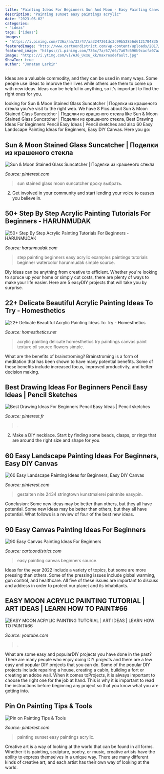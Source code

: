 ```yaml
---
title: "Painting Ideas For Beginners Sun And Moon - Easy Painting Canvas Beginners Source"
description: "Painting sunset easy paintings acrylic"
date: "2023-05-02"
categories:
- "ideas"
tags: ["ideas"]
images:
- "https://i.pinimg.com/736x/aa/32/47/aa3247261dc3c99b52856d6121704835.jpg"
featuredImage: "http://www.cartoondistrict.com/wp-content/uploads/2017/06/Easy-Canvas-Painting-Ideas-For-Beginners12-1.jpg"
featured_image: "https://i.pinimg.com/736x/7a/67/d6/7a67d696b9cacfa07aafc5c7504650d9--easy-acrylic-paintings-sunset-paintings.jpg"
image: "https://i.ytimg.com/vi/AJ6_Uxxu_kk/maxresdefault.jpg"
ShowToc: true
author: "Jonatan Larkin"
---
```



Ideas are a valuable commodity, and they can be used in many ways. Some people use ideas to improve their lives while others use them to come up with new ideas. Ideas can be helpful in anything, so it's important to find the right ones for you.

	

		
looking for Sun &amp; Moon Stained Glass Suncatcher | Поделки из крашеного стекла you've visit to the right web. We have 8 Pics about Sun &amp; Moon Stained Glass Suncatcher | Поделки из крашеного стекла like Sun &amp; Moon Stained Glass Suncatcher | Поделки из крашеного стекла, Best Drawing Ideas For Beginners Pencil Easy Ideas | Pencil sketches and also 60 Easy Landscape Painting Ideas for Beginners, Easy DIY Canvas. Here you go:
		
    
## Sun &amp; Moon Stained Glass Suncatcher | Поделки из крашеного стекла

<img loading=lazy src="https://i.pinimg.com/736x/aa/32/47/aa3247261dc3c99b52856d6121704835.jpg" onerror="this.onerror=null;this.src='https://tse3.mm.bing.net/th?id=OIP.AP5R-1N60HTsV2WvwqMvcwHaHo&amp;pid=15.1';" alt="Sun &amp; Moon Stained Glass Suncatcher | Поделки из крашеного стекла">

_Source: pinterest.com_

>sun stained glass moon suncatcher доску выбрать. 

	

2. Get involved in your community and start lending your voice to causes you believe in.

    
## 50+ Step By Step Acrylic Painting Tutorials For Beginners - HARUNMUDAK

<img loading=lazy src="https://www.harunmudak.com/wp-content/uploads/2020/02/40-Easy-Step-by-Step-Painting-Examples-for-Beginners-20.jpg" onerror="this.onerror=null;this.src='https://tse1.mm.bing.net/th?id=OIP.drYoIVe8wR2-wrLU7YRCNAHaIK&amp;pid=15.1';" alt="50+ Step By Step Acrylic Painting Tutorials For Beginners - HARUNMUDAK">

_Source: harunmudak.com_

>step painting beginners easy acrylic examples paintings tutorials beginner watercolor harunmudak simple source. 

	

Diy ideas can be anything from creative to efficient. Whether you're looking to spruce up your home or simply cut costs, there are plenty of ways to make your life easier. Here are 5 easyDIY projects that will take you by surprise.

    
## 22+ Delicate Beautiful Acrylic Painting Ideas To Try - Homesthetics

<img loading=lazy src="http://cdn.homesthetics.net/wp-content/uploads/2016/07/20-Delicate-Beautiful-Acrylic-Painting-Ideas-homesthetics-16.jpg" onerror="this.onerror=null;this.src='https://tse1.mm.bing.net/th?id=OIP.YJezHG7FDdUL2o2Y6olWewAAAA&amp;pid=15.1';" alt="22+ Delicate Beautiful Acrylic Painting Ideas To Try - Homesthetics">

_Source: homesthetics.net_

>acrylic painting delicate homesthetics try paintings canvas paint texture oil source flowers simple. 

	

What are the benefits of brainstroming?
Brainstroming is a form of meditation that has been shown to have many potential benefits. Some of these benefits include increased focus, improved productivity, and better decision making.

    
## Best Drawing Ideas For Beginners Pencil Easy Ideas | Pencil Sketches

<img loading=lazy src="https://i.pinimg.com/736x/fe/1e/36/fe1e36f5affe0f0e7e1ca1de22b71523.jpg" onerror="this.onerror=null;this.src='https://tse2.mm.bing.net/th?id=OIP.H0wfXKLTWZf-dWmgRu6yPgAAAA&amp;pid=15.1';" alt="Best Drawing Ideas For Beginners Pencil Easy Ideas | Pencil sketches">

_Source: pinterest.fr_

>. 

	

2. Make a DIY necklace. Start by finding some beads, clasps, or rings that are around the right size and shape for you.

    
## 60 Easy Landscape Painting Ideas For Beginners, Easy DIY Canvas

<img loading=lazy src="https://i.pinimg.com/736x/96/09/d7/9609d76bfe0947edb9ce15d98a710c45.jpg" onerror="this.onerror=null;this.src='https://tse2.mm.bing.net/th?id=OIP.7HH6smribiBWNvYSfnIbFQHaJW&amp;pid=15.1';" alt="60 Easy Landscape Painting Ideas for Beginners, Easy DIY Canvas">

_Source: pinterest.com_

>gestalten nite 2434 stringtown kunstmalerei paintnite easypin. 

	

Conclusion: Some new ideas may be better than others, but they all have potential.
Some new ideas may be better than others, but they all have potential. What follows is a review of four of the best new ideas.

    
## 90 Easy Canvas Painting Ideas For Beginners

<img loading=lazy src="http://www.cartoondistrict.com/wp-content/uploads/2017/06/Easy-Canvas-Painting-Ideas-For-Beginners12-1.jpg" onerror="this.onerror=null;this.src='https://tse1.mm.bing.net/th?id=OIP.75JHrMYTB54gmcl77lgG1AHaJ4&amp;pid=15.1';" alt="90 Easy Canvas Painting Ideas For Beginners">

_Source: cartoondistrict.com_

>easy painting canvas beginners source. 

	

Ideas for the year 2022 include a variety of topics, but some are more pressing than others. Some of the pressing issues include global warming, gun control, and healthcare. All five of these issues are important to discuss and address in order to protect our planet and its inhabitants.

    
## EASY MOON ACRYLIC PAINTING TUTORIAL | ART IDEAS | LEARN HOW TO PAINT#66

<img loading=lazy src="https://i.ytimg.com/vi/AJ6_Uxxu_kk/maxresdefault.jpg" onerror="this.onerror=null;this.src='https://tse4.mm.bing.net/th?id=OIP.CnzrYZMX1oUz1tq0reXHvAHaEK&amp;pid=15.1';" alt="EASY MOON ACRYLIC PAINTING TUTORIAL | ART IDEAS | LEARN HOW TO PAINT#66">

_Source: youtube.com_

>. 

	

What are some easy and popularDIY projects you have done in the past?
There are many people who enjoy doing DIY projects and there are a few easy and popular DIY projects that you can do. Some of the popular DIY projects include repairing a house, creating a cabin, building a fort or creating an adobe wall. When it comes toProjects, it is always important to choose the right one for the job at hand. This is why it is important to read the instructions before beginning any project so that you know what you are getting into.

    
## Pin On Painting Tips &amp; Tools

<img loading=lazy src="https://i.pinimg.com/736x/7a/67/d6/7a67d696b9cacfa07aafc5c7504650d9--easy-acrylic-paintings-sunset-paintings.jpg" onerror="this.onerror=null;this.src='https://tse3.mm.bing.net/th?id=OIP.jqSFl8EzvAnT6JwQof9sGgHaKB&amp;pid=15.1';" alt="Pin on Painting Tips &amp; Tools">

_Source: pinterest.com_

>painting sunset easy paintings acrylic. 

	

Creative art is a way of looking at the world that can be found in all forms. Whether it is painting, sculpture, poetry, or music, creative artists have the ability to express themselves in a unique way. There are many different kinds of creative art, and each artist has their own way of looking at the world.

